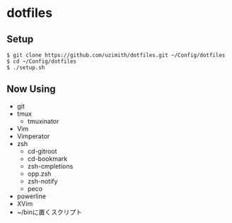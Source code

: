 dotfiles
========

## Setup

```
$ git clone https://github.com/uzimith/dotfiles.git ~/Config/dotfiles
$ cd ~/Config/dotfiles
$ ./setup.sh
```

## Now Using

- git
- tmux
    - tmuxinator
- Vim
- Vimperator
- zsh
    - cd-gitroot
    - cd-bookmark
    - zsh-cmpletions
    - opp.zsh
    - zsh-notify
    - peco
- powerline
- XVim
- ~/binに置くスクリプト
